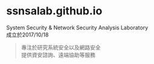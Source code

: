 # ssnsalab.github.io
System Security & Network Security Analysis Laboratory</br>
成立於2017/10/18</br>
>專注於研究系統安全以及網路安全</br>
>提供資安諮詢、遠端協助等服務
